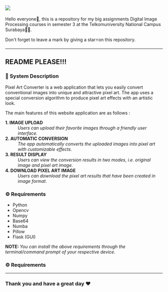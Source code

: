 <h1 align="left">
    <img src="https://readme-typing-svg.herokuapp.com/?font=Righteous&size=35&color=F7AA00&center=false&vCenter=true&width=800&height=70&duration=4000&pause=500&lines=Welcome+to+My+Repository+😁;"/>
</h1>
 
<p>Hello everyone👋, this is a repository for my big assignments Digital Image Processing courses in semester 3 at the Telkomuniversity National Campus Surabaya🧑‍💻.</p>
<p>Don't forget to leave a mark by giving a star⚡on this repository.</p>

<hr>

<h2 align="left">README PLEASE!!!</h2>
<h3 align="left">📝 System Description</h3>
    <div align="left">  
        <p>Pixel Art Converter is a web application that lets you easily convert conventional images into unique and attractive pixel art. The app uses a special conversion algorithm to produce pixel art effects with an artistic look.</p>
        <p>The main features of this website application are as follows :</p>
        <dl>
            <dt><strong>1. IMAGE UPLOAD</strong></dt>
                <dd><em>Users can upload their favorite images through a friendly user interface.</em></dd>
            <dt><strong>2. AUTOMATIC CONVERSION</strong></dt> 
                <dd><em>The app automatically converts the uploaded images into pixel art with customizable effects.</em></dd>
            <dt><strong>3. RESULT DISPLAY</strong></dt>
                <dd><em>Users can view the conversion results in two modes, i.e. original image and pixel art image.</em></dd>
            <dt><strong>4. DOWNLOAD PIXEL ART IMAGE</strong></dt>
                <dd><em>Users can download the pixel art results that have been created in image format.</em></dd>
        </dl>
    </div>
<h3 align="left">⚙️ Requirements</h3>
    <div>
        <ul style="list-style-type:disc;">
            <li>Python</li>
            <li>Opencv</li>
            <li>Numpy</li>
            <li>Base64</li>
            <li>Numba</li>
            <li>Pillow</li>
            <li>Flask (GUI)</li>
        </ul>
        <p><b>NOTE: </b><i>You can install the above requirements through the terminal/command prompt of your respective device.</i></p>
    </div>
<h3 align="left">⚙️ Requirements</h3>
    

<hr>

<h3 align="left">Thank you and have a great day ❤</h3>
